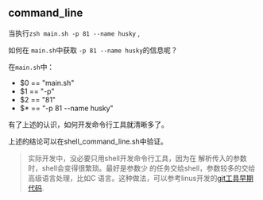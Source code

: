 ## command_line

当执行`zsh main.sh -p 81 --name husky` ,  

如何在 `main.sh`中获取 `-p 81 --name husky`的信息呢？  

在`main.sh`中：  
* $0 == "main.sh"
* $1 == "-p"
* $2 == "81"
* $* == "-p 81 --name husky"

有了上述的认识，如何开发命令行工具就清晰多了。

上述的结论可以在shell_command_line.sh中验证。

> 实际开发中，没必要只用shell开发命令行工具，因为在
> 解析传入的参数时，shell会变得很繁琐。最好是参数少
> 的任务交给shell，参数较多的交给高级语言处理，比如C
> 语言。这种做法，可以参考linus开发的[git工具早期代码](https://github.com/git/git/tree/v0.99).